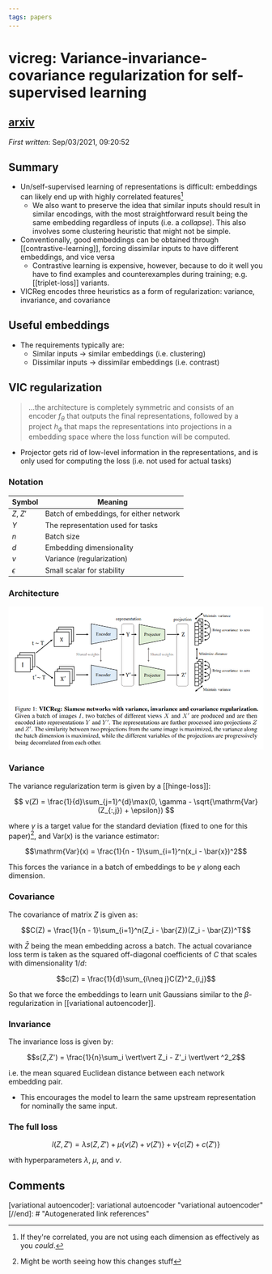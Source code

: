 ```yaml
---
tags: papers
---
```


# vicreg: Variance-invariance-covariance regularization for self-supervised learning

## [arxiv](https://arxiv.org/abs/2105.04906)

*First written*: Sep/03/2021, 09:20:52

## Summary

- Un/self-supervised learning of representations is difficult: embeddings can likely end up with highly correlated features[^1]
  - We also want to preserve the idea that similar inputs should result in similar encodings, with the most straightforward result being the same embedding regardless of inputs (i.e. a *collapse*). This also involves some clustering heuristic that might not be simple.
- Conventionally, good embeddings can be obtained through [[contrastive-learning]], forcing dissimilar inputs to have different embeddings, and vice versa
  - Contrastive learning is expensive, however, because to do it well you have to find examples and counterexamples during training; e.g. [[triplet-loss]] variants.
- VICReg encodes three heuristics as a form of regularization: variance, invariance, and covariance

[^1]: If they're correlated, you are not using each dimension as effectively as you *could*.

## Useful embeddings

- The requirements typically are:
  - Similar inputs -> similar embeddings (i.e. clustering)
  - Dissimilar inputs -> dissimilar embeddings (i.e. contrast)

## VIC regularization

> ...the architecture is completely symmetric and consists of an encoder $f_\theta$ that outputs the final representations, followed by a project $h_\phi$ that maps the representations into projections in a embedding space where the loss function will be computed.

- Projector gets rid of low-level information in the representations, and is only used for computing the loss (i.e. not used for actual tasks)

### Notation

| Symbol | Meaning |
|--------|---------|
| $Z$, $Z'$    | Batch of embeddings, for either network |
| $Y$ | The representation used for tasks |
| $n$    | Batch size |
| $d$    | Embedding dimensionality |
| $v$    | Variance (regularization) |
| $\epsilon$ | Small scalar for stability |

### Architecture

![](attachments/2021-09-03-09-42-34.png)

### Variance

The variance regularization term is given by a [[hinge-loss]]:

$$ v(Z) = \frac{1}{d}\sum_{j=1}^{d}\max(0, \gamma - \sqrt{\mathrm{Var}(Z_{:,j}) + \epsilon}) $$

where $\gamma$ is a target value for the standard deviation (fixed to one for this paper)[^2], and $\mathrm{Var}(x)$ is the variance estimator:

$$\mathrm{Var}(x) = \frac{1}{n - 1}\sum_{i=1}^n(x_i - \bar{x})^2$$

This forces the variance in a batch of embeddings to be $\gamma$ along each dimension.

### Covariance

The covariance of matrix $Z$ is given as:

$$C(Z) = \frac{1}{n - 1}\sum_{i=1}^n(Z_i - \bar{Z})(Z_i - \bar{Z})^T$$

with $\bar{Z}$ being the mean embedding across a batch. The actual covariance loss term is taken as the squared off-diagonal coefficients of $C$ that scales with dimensionality $1/d$:

$$c(Z) = \frac{1}{d}\sum_{i\neq j}C(Z)^2_{i,j}$$

So that we force the embeddings to learn unit Gaussians similar to the $\beta$-regularization in [[variational autoencoder]].

### Invariance

The invariance loss is given by:

$$s(Z,Z') = \frac{1}{n}\sum_i \vert\vert Z_i - Z'_i \vert\vert ^2_2$$

i.e. the mean squared Euclidean distance between each network embedding pair.

- This encourages the model to learn the same upstream representation for nominally the same input.

### The full loss

$$l(Z,Z') = \lambda s(Z,Z') + \mu\{v(Z) + v(Z')\} + v\{c(Z) + c(Z')\} $$

with hyperparameters $\lambda$, $\mu$, and $\nu$.

## Comments

[^2]: Might be worth seeing how this changes stuff

[//begin]: # "Autogenerated link references for markdown compatibility"
[variational autoencoder]: variational autoencoder "variational autoencoder"
[//end]: # "Autogenerated link references"